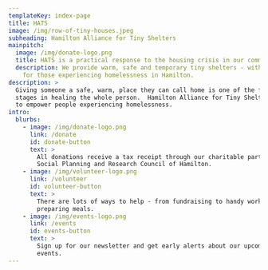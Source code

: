 ```yaml
---
templateKey: index-page
title: HATS
image: /img/row-of-tiny-houses.jpeg
subheading: Hamilton Alliance for Tiny Shelters
mainpitch:
  image: /img/donate-logo.png
  title: HATS is a practical response to the housing crisis in our community.
  description: We provide warm, safe and temporary tiny shelters - with supports -
    for those experiencing homelessness in Hamilton.
description: >
  Giving someone a safe, warm, place they can call home is one of the first
  stages in healing the whole person.  Hamilton Alliance for Tiny Shelters seeks
  to empower people experiencing homelessness.
intro:
  blurbs:
    - image: /img/donate-logo.png
      link: /donate
      id: donate-button
      text: >
        All donations receive a tax receipt through our charitable partner, the
        Social Planning and Research Council of Hamilton.
    - image: /img/volunteer-logo.png
      link: /volunteer
      id: volunteer-button
      text: >
        There are lots of ways to help - from fundraising to handy work and
        preparing meals.
    - image: /img/events-logo.png
      link: /events
      id: events-button
      text: >
        Sign up for our newsletter and get early alerts about our upcoming
        events.
---
```

